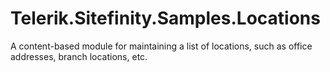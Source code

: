 Telerik.Sitefinity.Samples.Locations
====================================

A content-based module for maintaining a list of locations, such as office addresses, branch locations, etc. 
